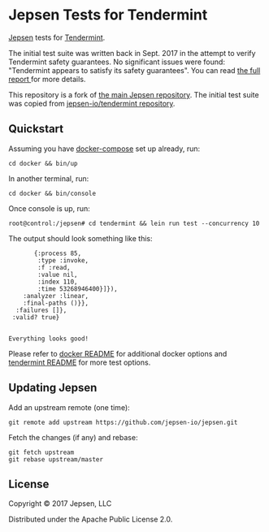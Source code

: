 # Jepsen Tests for Tendermint

[Jepsen](https://jepsen.io/) tests for [Tendermint](https://github.com/tendermint/tendermint).

The initial test suite was written back in Sept. 2017 in the attempt to verify
Tendermint safety guarantees. No significant issues were found: "Tendermint
appears to satisfy its safety guarantees". You can read [the full report
](https://jepsen.io/analyses/tendermint-0-10-2) for more details.

This repository is a fork of [the main Jepsen
repository](https://github.com/jepsen-io/jepsen). The initial test suite was
copied from [jepsen-io/tendermint
repository](https://github.com/jepsen-io/tendermint).

## Quickstart

Assuming you have [docker-compose](https://github.com/docker/compose) set up
already, run:

```
cd docker && bin/up
```

In another terminal, run:

```
cd docker && bin/console
```

Once console is up, run:

```
root@control:/jepsen# cd tendermint && lein run test --concurrency 10
```

The output should look something like this:

```
       {:process 85,
        :type :invoke,
        :f :read,
        :value nil,
        :index 110,
        :time 53268946400}]}),
    :analyzer :linear,
    :final-paths ()}},
  :failures []},
 :valid? true}


Everything looks good!
```

Please refer to [docker README](./docker/README.md) for additional docker
options and [tendermint README](./tendermint/README.md) for more test options.

## Updating Jepsen

Add an upstream remote (one time):

```
git remote add upstream https://github.com/jepsen-io/jepsen.git
```

Fetch the changes (if any) and rebase:

```
git fetch upstream
git rebase upstream/master
```

## License

Copyright © 2017 Jepsen, LLC

Distributed under the Apache Public License 2.0.

